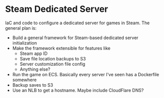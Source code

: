 # Steam Dedicated Server

IaC and code to configure a dedicated server for games in Steam. The general plan is:

* Build a general framework for Steam-based dedicated server initialization
* Make the framework extensible for features like
  * Steam app ID
  * Save file location backups to S3
  * Server customization file config
  * Anything else?
* Run the game on ECS. Basically every server I've seen has a Dockerfile somewhere
* Backup saves to S3
* Use an NLB to get a hostname. Maybe include CloudFlare DNS?
